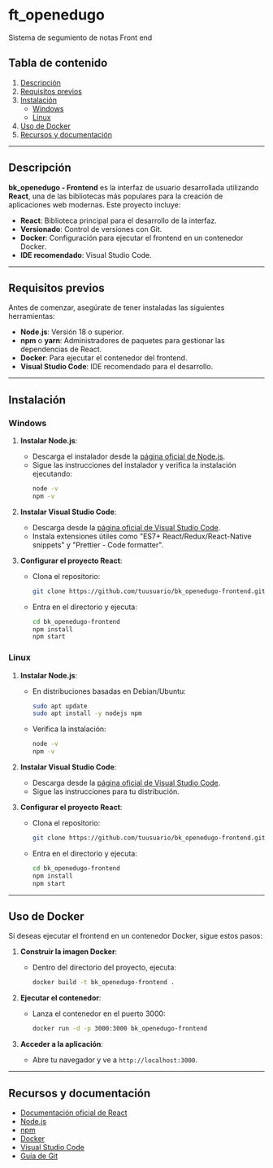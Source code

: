 # ft_openedugo
Sistema de segumiento de notas  Front end

## Tabla de contenido
1. [Descripción](#descripción)
2. [Requisitos previos](#requisitos-previos)
3. [Instalación](#instalación)
   - [Windows](#windows)
   - [Linux](#linux)
4. [Uso de Docker](#uso-de-docker)
5. [Recursos y documentación](#recursos-y-documentación)

---

## Descripción

**bk_openedugo - Frontend** es la interfaz de usuario desarrollada utilizando **React**, una de las bibliotecas más populares para la creación de aplicaciones web modernas. Este proyecto incluye:

- **React**: Biblioteca principal para el desarrollo de la interfaz.
- **Versionado**: Control de versiones con Git.
- **Docker**: Configuración para ejecutar el frontend en un contenedor Docker.
- **IDE recomendado**: Visual Studio Code.

---

## Requisitos previos

Antes de comenzar, asegúrate de tener instaladas las siguientes herramientas:

- **Node.js**: Versión 18 o superior.
- **npm** o **yarn**: Administradores de paquetes para gestionar las dependencias de React.
- **Docker**: Para ejecutar el contenedor del frontend.
- **Visual Studio Code**: IDE recomendado para el desarrollo.

---

## Instalación

### Windows

1. **Instalar Node.js**:
   - Descarga el instalador desde la [página oficial de Node.js](https://nodejs.org/).
   - Sigue las instrucciones del instalador y verifica la instalación ejecutando:
     ```bash
     node -v
     npm -v
     ```

2. **Instalar Visual Studio Code**:
   - Descarga desde la [página oficial de Visual Studio Code](https://code.visualstudio.com/).
   - Instala extensiones útiles como "ES7+ React/Redux/React-Native snippets" y "Prettier - Code formatter".

3. **Configurar el proyecto React**:
   - Clona el repositorio:
     ```bash
     git clone https://github.com/tuusuario/bk_openedugo-frontend.git
     ```
   - Entra en el directorio y ejecuta:
     ```bash
     cd bk_openedugo-frontend
     npm install
     npm start
     ```

### Linux

1. **Instalar Node.js**:
   - En distribuciones basadas en Debian/Ubuntu:
     ```bash
     sudo apt update
     sudo apt install -y nodejs npm
     ```
   - Verifica la instalación:
     ```bash
     node -v
     npm -v
     ```

2. **Instalar Visual Studio Code**:
   - Descarga desde la [página oficial de Visual Studio Code](https://code.visualstudio.com/Download).
   - Sigue las instrucciones para tu distribución.

3. **Configurar el proyecto React**:
   - Clona el repositorio:
     ```bash
     git clone https://github.com/tuusuario/bk_openedugo-frontend.git
     ```
   - Entra en el directorio y ejecuta:
     ```bash
     cd bk_openedugo-frontend
     npm install
     npm start
     ```

---

## Uso de Docker

Si deseas ejecutar el frontend en un contenedor Docker, sigue estos pasos:

1. **Construir la imagen Docker**:
   - Dentro del directorio del proyecto, ejecuta:
     ```bash
     docker build -t bk_openedugo-frontend .
     ```

2. **Ejecutar el contenedor**:
   - Lanza el contenedor en el puerto 3000:
     ```bash
     docker run -d -p 3000:3000 bk_openedugo-frontend
     ```

3. **Acceder a la aplicación**:
   - Abre tu navegador y ve a `http://localhost:3000`.

---

## Recursos y documentación

- [Documentación oficial de React](https://react.dev/)
- [Node.js](https://nodejs.org/)
- [npm](https://www.npmjs.com/)
- [Docker](https://docs.docker.com/)
- [Visual Studio Code](https://code.visualstudio.com/)
- [Guía de Git](https://git-scm.com/doc)
